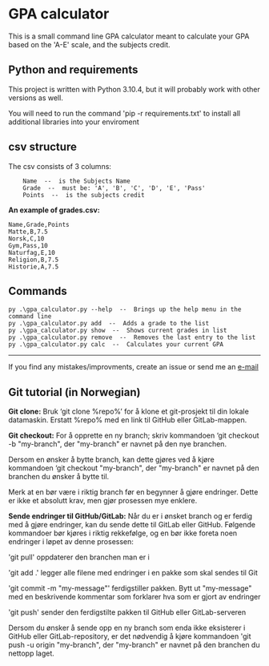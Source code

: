 # GPA calculator
This is a small command line GPA calculator meant to calculate your GPA based on the 'A-E' scale, and the subjects credit. 

## Python and requirements
This project is written with Python 3.10.4, but it will probably work with other versions as well.

You will need to run the command 'pip -r requirements.txt' to install all additional libraries into your enviroment

## csv structure

The csv consists of 3 columns:<br/>
```
    Name  --  is the Subjects Name
    Grade  --  must be: 'A', 'B', 'C', 'D', 'E', 'Pass'
    Points  --  is the subjects credit
```

**An example of grades.csv:**
```
Name,Grade,Points
Matte,B,7.5
Norsk,C,10
Gym,Pass,10
Naturfag,E,10
Religion,B,7.5
Historie,A,7.5
```


## Commands
```
py .\gpa_calculator.py --help  --  Brings up the help menu in the command line
py .\gpa_calculator.py add  --  Adds a grade to the list 
py .\gpa_calculator.py show  --  Shows current grades in list 
py .\gpa_calculator.py remove  --  Removes the last entry to the list 
py .\gpa_calculator.py calc  --  Calculates your current GPA 
```
---

If you find any mistakes/improvments, create an issue or send me an [e-mail](mailto:kontakt@sivert.priv.no?subject=[GitHub]%13GPA-calculator)




## Git tutorial (in Norwegian)

**Git clone:** Bruk ‘git clone %repo%’ for å klone et git-prosjekt til din lokale datamaskin. Erstatt %repo% med en link til GitHub eller GitLab-mappen. 


**Git checkout:** For å opprette en ny branch; skriv kommandoen ‘git checkout -b "my-branch", der "my-branch" er navnet på den nye branchen.

Dersom en ønsker å bytte branch, kan dette gjøres ved å kjøre kommandoen ‘git checkout "my-branch", der "my-branch" er navnet på den branchen du ønsker å bytte til.

Merk at en bør være i riktig branch før en begynner å gjøre endringer. Dette er ikke et absolutt krav, men gjør prosessen mye enklere. 


**Sende endringer til GitHub/GitLab:** Når du er i ønsket branch og er ferdig med å gjøre endringer, kan du sende dette til GitLab eller GitHub. Følgende kommandoer bør kjøres i riktig rekkefølge, og en bør ikke foreta noen endringer i løpet av denne prosessen:


'git pull' oppdaterer den branchen man er i 


'git add .' legger alle filene med endringer i en pakke som skal sendes til Git 


'git commit -m "my-message"' ferdigstiller pakken. Bytt ut "my-message" med en beskrivende kommentar som forklarer hva som er gjort av endringer


'git push' sender den ferdigstilte pakken til GitHub eller GitLab-serveren


Dersom du ønsker å sende opp en ny branch som enda ikke eksisterer i GitHub eller GitLab-repository, er det nødvendig å kjøre kommandoen 'git push -u origin "my-branch", der "my-branch" er navnet på den branchen du nettopp laget.
